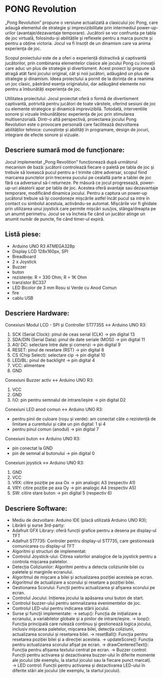 # PONG Revolution
„Pong Revolution” propune o versiune actualizată a clasicului joc Pong, care adaugă elementul de strategie și imprevizibilitate prin intermediul power-up-urilor (avantaje/dezavantaje temporare). Jucătorii se vor confrunta pe tabla de joc virtuală, folosindu-și abilitățile și reflexele pentru a marca puncte și pentru a obține victoria. Jocul va fi însoțit de un dinamism care va anima experiența de joc.

Scopul proiectului este de a oferi o experiență distractivă și captivantă jucătorilor, prin combinarea elementelor clasice ale jocului Pong cu inovații care aduc un plus de strategie și divertisment. Acest proiect își propune să atragă atât fanii jocului original, cât și noii jucători, adăugând un plus de strategie și dinamism.
Ideea proiectului a pornit de la dorința de a reanima un joc clasic, păstrând esența originalului, dar adăugând elemente noi pentru a îmbunătăți experiența de joc.

Utilitatea proiectului:
Jocul proiectat oferă o formă de divertisment captivantă, potrivită pentru jucători de toate vărstele, oferind sesiuni de joc cu elemente strategice și dinamică imprevizibilă. Totodată, interventiile sonore și vizuale îmbunătățesc experiența de joc prin stimularea multisenzorială.
Dintr-o altă perspectivă, proiectarea jocului Pong Revolution este o provocare personală care facilitează dezvoltarea abilităților tehnice: cunoștințe și abilități în programare, design de jocuri, integrare de efecte sonore și vizuale.

## Descriere sumară mod de funcționare:
Jocul implementat „Pong Revolition” funcționează după următorul mecanism de bază: jucătorii controlează fiecare o paletă pe tabla de joc și trebuie să lovească pucul pentru a-l trimite către adversar, scopul fiind marcarea punctelor prin trecerea pucului pe cealaltă parte a tablei de joc fără ca adversarul să-l returneze. Pe măsură ce jocul progresează, power-up-uri aleatorii apar pe tabla de joc. Acestea oferă avantaje sau dezavantaje temporare, modificând dinamica jocului. Pentru a captura un power-up jucătorul trebuie să își coordoneze mișcările astfel încât pucul sa intre în contact cu simbolul acestuia, activându-se automat. Mișcările vor fi ghidate prin utilizarea unui joystick care permite mișcări sus/jos, stânga/dreapta pe un anumit perimetru.
Jocul se va încheia fie când un jucător atinge un anumit număr de puncte, fie când timer-ul expiră.

## Listă piese:
- Arduino UNO R3 ATMEGA328p
- Display LCD 128x160px, SPI
- Breadboard
- 2 x Joystick
- Buzzer
- buton
- rezistențe: R = 330 Ohm; R = 1K Ohm
- tranzistor BC337
- LED Bicolor de 3 mm Rosu si Verde cu Anod Comun
- fire
- cablu USB

## Descriere Hardware:

Conexiuni Modul LCD - SPI și Controller ST7735S ↔ Arduino UNO R3:
1. SCK (Serial Clock): pinul de ceas serial (CLK) → pin digital 13
2. SDA/DIN (Serial Data): pinul de date seriale (MOSI) → pin digital 11
3. A0/ DC: selectare între date și comenzi → pin digital 9
4. RESET: pinul de resetare (RST) → pin digital 8
5. CS (Chip Select): selectare cip → pin digital 10
6. LED/BL: pinul de backlight → pin digital 4
7. VCC: alimentare
8. GND
   
Conexiuni Buzzer activ ↔ Arduino UNO R3:
1. VCC
2. GND
3. I\O: pin pentru semnalul de intrare/ieșire → pin digital D2
   
Conexiuni LED anod comun ↔ Arduino UNO R3:
- pentru pinii de culoare (roșu și verde): am conectat câte o rezistență de limitare a curentului și câte un pin digital: 1 și 4
- pentru pinul comun (anodul) → pin digital 7
  
Conexiuni buton ↔ Arduino UNO R3:
- pin conectat la GND
- pin de semnal al butonului → pin digital 0
  
Conexiuni joystick ↔ Arduino UNO R3:
1. GND
2. VCC
3. VRX: citire poziție pe axa Ox → pin analogic A3 (respectiv A1)
4. VRY: citire poziție pe axa Oy → pin analogic A4 (respectiv A5)
5. SW: citire stare buton → pin digital 5 (respectiv 6)

## Descriere Software:
- Mediu de dezvoltare: Arduino IDE (placă utilizată Arduino UNO R3);
- Librării şi surse 3rd-party:
- Adafruit GFX Library: oferă funcții grafice pentru a desena pe display-ul TFT
- Adafruit ST7735: Controler pentru display-ul ST7735, care gestionează comunicarea cu display-ul TFT
- Algoritmi şi structuri de implementat:
- Controlul Joystick-ului: Citirea valorilor analogice de la joystick pentru a controla mișcarea paletelor.
- Detecția Coliziunilor: Algoritmi pentru a detecta coliziunile bilei cu paletele și marginile ecranului.
- Algoritmul de mișcare a bilei și actualizarea poziției acesteia pe ecran.
- Algoritmul de actualizare a scorului și resetare a poziției bilei.
- Gestionarea Scorului: Funcții pentru actualizarea și afișarea scorului pe ecran.
- Controlul Jocului: Inițierea jocului la apăsarea unui buton de start.
- Controlul buzzer-ului pentru semnalizarea evenimentelor de joc.
- Controlul LED-ului pentru indicarea stării jocului.
- Surse şi funcţii implementate:
-> setup(): Funcția de inițializare a ecranului, a variabilelor globale și a pinilor de intrare/ieșire.
-> loop(): Funcția principală care rulează continuu și gestionează logica jocului, inclusiv mișcarea paletelor, mișcarea bilei, detecția coliziunii, actualizarea scorului și resetarea bilei.
-> resetBall(): Funcția pentru resetarea poziției bilei și a direcției acesteia.
-> updateScore(): Funcția pentru actualizarea scorului afișat pe ecran.
-> drawCenteredText(): Funcția pentru afișarea textului centrat pe ecran.
-> Buzzer control: Funcții pentru activarea și dezactivarea buzzer-ului în diferite momente ale jocului (de exemplu, la startul jocului sau la fiecare punct marcat).   
-> LED control: Funcții pentru activarea și dezactivarea LED-ului în diferite stări ale jocului (de exemplu, la startul jocului).


